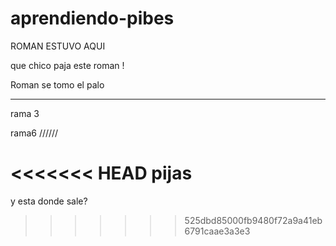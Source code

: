 # aprendiendo-pibes

ROMAN ESTUVO AQUI

que chico paja este roman !

Roman se tomo el palo


---------

rama 3

rama6 //////

<<<<<<< HEAD
pijas
=======
y esta donde sale?
>>>>>>> 525dbd85000fb9480f72a9a41eb6791caae3a3e3
